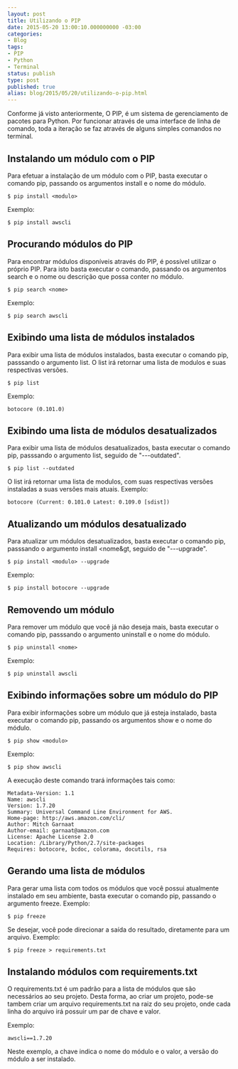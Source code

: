 ```yaml
---
layout: post
title: Utilizando o PIP
date: 2015-05-20 13:00:10.000000000 -03:00
categories:
- Blog
tags:
- PIP
- Python
- Terminal
status: publish
type: post
published: true
alias: blog/2015/05/20/utilizando-o-pip.html
---
```


Conforme já visto anteriormente, O PIP, é um sistema de gerenciamento de pacotes para Python.
Por funcionar através de uma interface de linha de comando, toda a iteração se faz através de alguns simples comandos no terminal.

## Instalando um módulo com o PIP

Para efetuar a instalação de um módulo com o PIP, basta executar o comando pip, passando os argumentos install e o nome do módulo.

	$ pip install <modulo>

Exemplo:

	$ pip install awscli

## Procurando módulos do PIP

Para encontrar módulos disponíveis através do PIP, é possível utilizar o próprio PIP.
Para isto basta executar o comando, passando os argumentos search e o nome ou descrição que possa conter no módulo.

	$ pip search <nome>

Exemplo:

	$ pip search awscli

## Exibindo uma lista de módulos instalados

Para exibir uma lista de módulos instalados, basta executar o comando pip, passsando o argumento list.
O list irá retornar uma lista de modulos e suas respectivas versões.

	$ pip list

Exemplo:

	botocore (0.101.0)

## Exibindo uma lista de módulos desatualizados
Para exibir uma lista de módulos desatualizados, basta executar o comando pip, passsando o argumento list, seguido de "---outdated".

	$ pip list --outdated

O list irá retornar uma lista de modulos, com suas respectivas versões instaladas a suas versões mais atuais.
Exemplo:

	botocore (Current: 0.101.0 Latest: 0.109.0 [sdist])

## Atualizando um módulos desatualizado

Para atualizar um módulos desatualizados, basta executar o comando pip, passsando o argumento install <nome&gt, seguido de "---upgrade".

	$ pip install <modulo> --upgrade

Exemplo:

	$ pip install botocore --upgrade

## Removendo um módulo

Para remover um módulo que você já não deseja mais, basta executar o comando pip, passsando o argumento uninstall  e o nome do módulo.

	$ pip uninstall <nome>

Exemplo:

	$ pip uninstall awscli

## Exibindo informações sobre um módulo do PIP
Para exibir informações sobre um módulo que já esteja instalado, basta executar o comando pip, passando os argumentos show e o nome do módulo.

	$ pip show <modulo>

Exemplo:

	$ pip show awscli

A execução deste comando trará informações tais como:

	Metadata-Version: 1.1
	Name: awscli
	Version: 1.7.20
	Summary: Universal Command Line Environment for AWS.
	Home-page: http://aws.amazon.com/cli/
	Author: Mitch Garnaat
	Author-email: garnaat@amazon.com
	License: Apache License 2.0
	Location: /Library/Python/2.7/site-packages
	Requires: botocore, bcdoc, colorama, docutils, rsa

## Gerando uma lista de módulos

Para gerar uma lista com todos os módulos que você possui atualmente instalado em seu ambiente, basta executar o comando pip, passando o argumento freeze.
Exemplo:

	$ pip freeze

Se desejar, você pode direcionar a saída do resultado, diretamente para um arquivo.
Exemplo:

	$ pip freeze > requirements.txt

## Instalando módulos com requirements.txt

O requirements.txt é um padrão para a lista de módulos que são necessários ao seu projeto.
Desta forma, ao criar um projeto, pode-se tambem criar um arquivo requirements.txt na raiz do seu projeto, onde cada linha do arquivo irá possuir um par de chave e valor.

Exemplo:

	awscli==1.7.20

Neste exemplo, a chave indica o nome do módulo e o valor, a versão do módulo a ser instalado.
